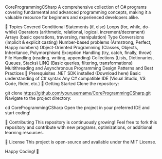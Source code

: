 CoreProgrammingCSharp
A comprehensive collection of C# programs covering fundamental and advanced programming concepts, making it a valuable resource for beginners and experienced developers alike.

📌 Topics Covered
Conditional Statements (if, else)
Loops (for, while, do-while)
Operators (arithmetic, relational, logical, increment/decrement)
Arrays (basic operations, traversing, manipulation)
Type Conversions (implicit & explicit casting)
Number-based problems (Armstrong, Perfect, Happy numbers)
Object-Oriented Programming (Classes, Objects, Inheritance, Polymorphism)
Exception Handling (try, catch, finally, throw)
File Handling (reading, writing, appending)
Collections (Lists, Dictionaries, Queues, Stacks)
LINQ (Basic queries, filtering, transformations)
Multithreading and Asynchronous Programming
Design Patterns and Best Practices
🔧 Prerequisites
.NET SDK installed (Download here)
Basic understanding of C# syntax
Any C# compatible IDE (Visual Studio, VS Code, Rider, etc.)
🚀 Getting Started
Clone the repository:

git clone https://github.com/yourusername/CoreProgrammingCSharp.git
Navigate to the project directory:

cd CoreProgrammingCSharp
Open the project in your preferred IDE and start coding!

🤝 Contributing
This repository is continuously growing! Feel free to fork this repository and contribute with new programs, optimizations, or additional learning resources.

📜 License
This project is open-source and available under the MIT License.

Happy Coding! 🎯
